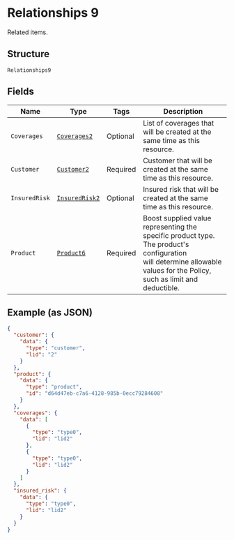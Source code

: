 
# Relationships 9

Related items.

## Structure

`Relationships9`

## Fields

| Name | Type | Tags | Description |
|  --- | --- | --- | --- |
| `Coverages` | [`Coverages2`](../../doc/models/coverages-2.md) | Optional | List of coverages that will be created at the same time as this resource. |
| `Customer` | [`Customer2`](../../doc/models/customer-2.md) | Required | Customer that will be created at the same time as this resource. |
| `InsuredRisk` | [`InsuredRisk2`](../../doc/models/insured-risk-2.md) | Optional | Insured risk that will be created at the same time as this resource. |
| `Product` | [`Product6`](../../doc/models/product-6.md) | Required | Boost supplied value representing the specific product type. The product's configuration<br>will determine allowable values for the Policy, such as limit and deductible. |

## Example (as JSON)

```json
{
  "customer": {
    "data": {
      "type": "customer",
      "lid": "2"
    }
  },
  "product": {
    "data": {
      "type": "product",
      "id": "d64d47eb-c7a6-4128-985b-0ecc79284608"
    }
  },
  "coverages": {
    "data": [
      {
        "type": "type0",
        "lid": "lid2"
      },
      {
        "type": "type0",
        "lid": "lid2"
      }
    ]
  },
  "insured_risk": {
    "data": {
      "type": "type0",
      "lid": "lid2"
    }
  }
}
```

